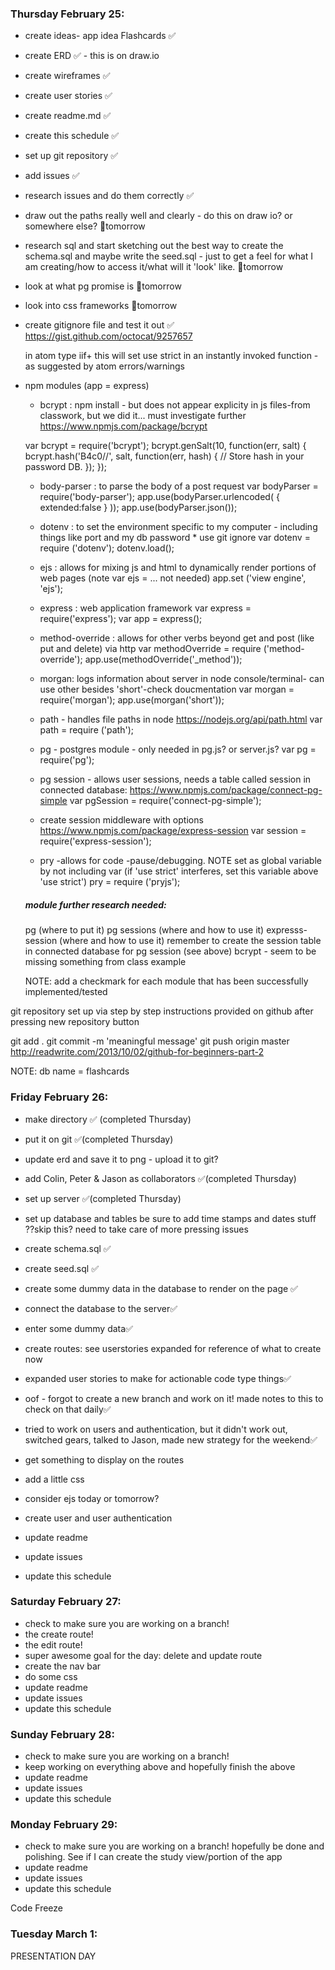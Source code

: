 ### Thursday February 25:
- create ideas- app idea Flashcards ✅
- create ERD  ✅ - this is on draw.io
- create wireframes  ✅
- create user stories  ✅
- create readme.md  ✅
- create this schedule  ✅
- set up git repository  ✅
- add issues ✅
- research issues and do them correctly  ✅
- draw out the paths really well and clearly - do this on draw io? or somewhere else? 🔀tomorrow
- research sql and start sketching out the best way to create the schema.sql and maybe write the seed.sql - just to get a feel for what I am creating/how to access it/what will it 'look' like. 🔀tomorrow
- look at what pg promise is 🔀tomorrow
- look into css frameworks 🔀tomorrow
- create gitignore file and test it out ✅
  https://gist.github.com/octocat/9257657


  in atom type iif+<tab> this will set use strict in an instantly invoked function - as suggested by atom errors/warnings

- npm modules (app = express)

    - bcrypt : npm install - but does not appear explicity in  js files-from classwork, but we did it... must investigate further
    https://www.npmjs.com/package/bcrypt

    var bcrypt = require('bcrypt');
bcrypt.genSalt(10, function(err, salt) {
    bcrypt.hash('B4c0/\/', salt, function(err, hash) {
        // Store hash in your password DB.
    });
});


  - body-parser : to parse the body of a post request
      var bodyParser        = require('body-parser');
      app.use(bodyParser.urlencoded( { extended:false } ));
      app.use(bodyParser.json());



  - dotenv : to set the environment specific to my computer - including things like port and my db password * use git ignore
      var dotenv            = require ('dotenv');
      dotenv.load();

  - ejs : allows for mixing js and html to dynamically render portions of web pages (note var ejs = ... not needed)
      app.set ('view engine', 'ejs');

  - express : web application framework
      var express           = require('express');
      var app                = express();

  - method-override : allows for other verbs beyond get and post (like put and delete) via http
      var methodOverride    = require ('method-override');
      app.use(methodOverride('_method'));

  - morgan: logs information about server in node console/terminal- can use other besides 'short'-check doucmentation
      var morgan            = require('morgan');
      app.use(morgan('short'));

  - path - handles file paths in node
    https://nodejs.org/api/path.html
      var path              = require ('path');

  - pg - postgres module - only needed in pg.js? or server.js?
    var pg                = require('pg');

  - pg session - allows user sessions, needs a table called session in connected database:      https://www.npmjs.com/package/connect-pg-simple
      var pgSession         = require('connect-pg-simple');

  - create session middleware with options
      https://www.npmjs.com/package/express-session
      var session           = require('express-session');

  - pry -allows for code -pause/debugging. NOTE set as global variable by not including var (if 'use strict' interferes, set this variable above 'use strict')
    pry                   = require ('pryjs');

  ##### module further research needed:
   pg (where to put it)
   pg sessions (where and how to use it)
   expresss-session (where and how to use it)
   remember to create the session table in connected database for pg session (see above)
   bcrypt - seem to be missing something from class example

  NOTE: add a checkmark for each module that has been successfully implemented/tested

git repository set up via step by step instructions provided on github after pressing new repository button


git add .
git commit -m 'meaningful message'
git push origin master
http://readwrite.com/2013/10/02/github-for-beginners-part-2


NOTE: db name = flashcards


### Friday February 26:

- make directory  ✅ (completed Thursday)
- put it on git  ✅(completed Thursday)
- update erd and save it to png - upload it to git?
- add Colin, Peter & Jason as collaborators  ✅(completed Thursday)
- set up server ✅(completed Thursday)
- set up database and tables  be sure to add time stamps and dates stuff ??skip this? need to take care of more pressing issues
- create schema.sql ✅
- create seed.sql ✅
- create some dummy data in the database to render on the page ✅

- connect the database to the server✅
- enter some dummy data✅
- create routes: see userstories expanded for reference of what to create now
- expanded user stories to make for actionable code type things✅
- oof - forgot to create a new branch and work on it! made notes to this to check on that daily✅
- tried to work on users and authentication, but it didn't work out, switched gears, talked to Jason, made new strategy for the weekend✅

- get something to display on the routes
- add a little css
- consider ejs today or tomorrow?
- create user and user authentication
- update readme
- update issues
- update this schedule



### Saturday February 27:
- check to make sure you are working on a branch!
- the create route!
- the edit route!
- super awesome goal for the day: delete and update route
- create the nav bar
- do some css
- update readme
- update issues
- update this schedule

### Sunday February 28:
- check to make sure you are working on a branch!
- keep working on everything above and hopefully finish the above
- update readme
- update issues
- update this schedule


### Monday February 29:
- check to make sure you are working on a branch!
hopefully be done and polishing.
See if I can create the study view/portion of the app
- update readme
- update issues
- update this schedule

Code Freeze

### Tuesday March 1:
PRESENTATION DAY
